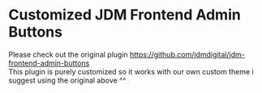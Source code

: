 # Customized JDM Frontend Admin Buttons

Please check out the original plugin https://github.com/jdmdigital/jdm-frontend-admin-buttons  
This plugin is purely customized so it works with our own custom theme i suggest using the original above ^^
